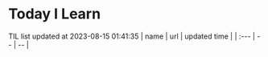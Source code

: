 # Today I Learn 
TIL list updated at 2023-08-15 01:41:35
| name | url | updated time |
| :--- | -- | -- |
